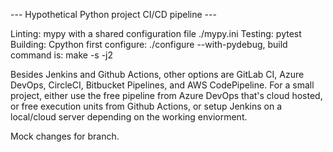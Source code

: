 --- Hypothetical Python project CI/CD pipeline ---

Linting: mypy with a shared configuration file ./mypy.ini
Testing: pytest
Building: Cpython first configure: ./configure --with-pydebug, build command is: make -s -j2

Besides Jenkins and Github Actions, other options are GitLab CI, Azure DevOps, CircleCI, Bitbucket Pipelines, and AWS CodePipeline. For a small project, either use the free pipeline from Azure DevOps that's cloud hosted, or free execution units from Github Actions, or setup Jenkins on a local/cloud server depending on the working enviorment.

Mock changes for branch.